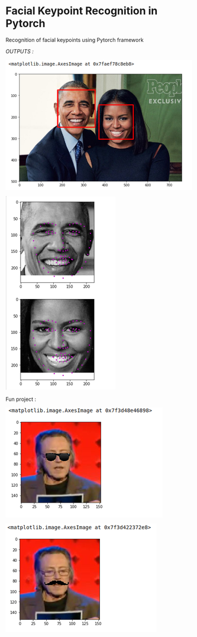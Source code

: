 # Facial Keypoint Recognition in Pytorch

Recognition of facial keypoints using Pytorch framework 

*OUTPUTS :*

![](https://github.com/ankitvashisht12/facial-keypoints-recognition/blob/master/output-images/face-detection.png)

![](https://github.com/ankitvashisht12/facial-keypoints-recognition/blob/master/output-images/facial-keypoint.png)

Fun project : 

![](https://github.com/ankitvashisht12/facial-keypoints-recognition/blob/master/output-images/fun-output-1.png)

![](https://github.com/ankitvashisht12/facial-keypoints-recognition/blob/master/output-images/fun-output-2.png)

